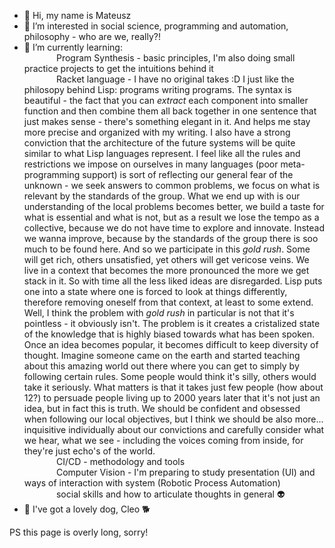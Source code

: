 - 👋 Hi, my name is Mateusz
- 👀 I’m interested in social science, programming and automation, philosophy - who are we, really?!
- 🌱 I’m currently learning:\
&nbsp;&nbsp;&nbsp;&nbsp;&nbsp;&nbsp;&nbsp;&nbsp;&nbsp;&nbsp;&nbsp;&nbsp;
Program Synthesis - basic principles, I'm also doing small practice projects to get the intuitions behind it\
&nbsp;&nbsp;&nbsp;&nbsp;&nbsp;&nbsp;&nbsp;&nbsp;&nbsp;&nbsp;&nbsp;&nbsp;
Racket language - I have no original takes :D I just like the philosopy behind Lisp: programs writing programs. The syntax is beautiful - the fact that you can *extract* each component into smaller function and then combine them all back together in one sentence that just makes sense - there's something elegant in it. And helps me stay more precise and organized with my writing. I also have a strong conviction that the architecture of the future systems will be quite similar to what Lisp languages represent. I feel like all the rules and restrictions we impose on ourselves in many languages (poor meta-programming support) is sort of reflecting our general fear of the unknown - we seek answers to common problems, we focus on what is relevant by the standards of the group. What we end up with is our understanding of the local problems becomes better, we build a taste for what is essential and what is not, but as a result we lose the tempo as a collective, because we do not have time to explore and innovate. Instead we wanna improve, because by the standards of the group there is soo much to be found here. And so we participate in this *gold rush*. Some will get rich, others unsatisfied, yet others will get vericose veins. We live in a context that becomes the more pronounced the more we get stack in it. So with time all the less liked ideas are disregarded. Lisp puts one into a state where one is forced to look at things differently, therefore removing oneself from that context, at least to some extend. Well, I think the problem with *gold rush* in particular is not that it's pointless - it obviously isn't. The problem is it creates a cristalized state of the knowledge that is highly biased towards what has been spoken. Once an idea becomes popular, it becomes difficult to keep diversity of thought. Imagine someone came on the earth and started teaching about this amazing world out there where you can get to simply by following certain rules. Some people would think it's silly, others would take it seriously. What matters is that it takes just few people (how about 12?) to persuade people living up to 2000 years later that it's not just an idea, but in fact this is truth. We should be confident and obsessed when following our local objectives, but I think we should be also more... inquisitive individually about our convictions and carefully consider what we hear, what we see - including the voices coming from inside, for they're just echo's of the world.\
&nbsp;&nbsp;&nbsp;&nbsp;&nbsp;&nbsp;&nbsp;&nbsp;&nbsp;&nbsp;&nbsp;&nbsp;
CI/CD - methodology and tools\
&nbsp;&nbsp;&nbsp;&nbsp;&nbsp;&nbsp;&nbsp;&nbsp;&nbsp;&nbsp;&nbsp;&nbsp;
Computer Vision - I'm preparing to study presentation (UI) and ways of interaction with system (Robotic Process Automation)\
&nbsp;&nbsp;&nbsp;&nbsp;&nbsp;&nbsp;&nbsp;&nbsp;&nbsp;&nbsp;&nbsp;&nbsp;
social skills and how to articulate thoughts in general 👽
- 💞️ I've got a lovely dog, Cleo 🐕


PS this page is overly long, sorry!
<!---
zostaw/zostaw is a ✨ special ✨ repository because its `README.md` (this file) appears on your GitHub profile.
You can click the Preview link to take a look at your changes.
--->
